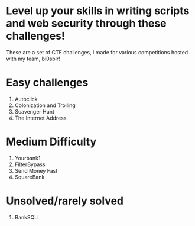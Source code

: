 # Level up your skills in writing scripts and web security through these challenges!
These are a set of CTF challenges, I made for various competitions hosted with my team, bi0sblr!

# Easy challenges
1. Autoclick
2. Colonization and Trolling
3. Scavenger Hunt
4. The Internet Address

# Medium Difficulty
1. Yourbank1
2. FilterBypass
3. Send Money Fast
4. SquareBank

# Unsolved/rarely solved
1. BankSQLI
